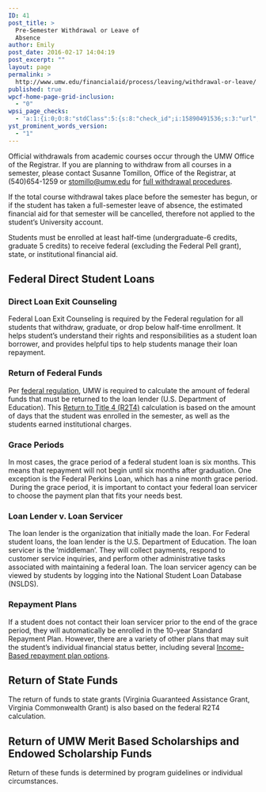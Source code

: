 ```yaml
---
ID: 41
post_title: >
  Pre-Semester Withdrawal or Leave of
  Absence
author: Emily
post_date: 2016-02-17 14:04:19
post_excerpt: ""
layout: page
permalink: >
  http://www.umw.edu/financialaid/process/leaving/withdrawal-or-leave/
published: true
wpcf-home-page-grid-inclusion:
  - "0"
wpsi_page_checks:
  - 'a:1:{i:0;O:8:"stdClass":5:{s:8:"check_id";i:15890491536;s:3:"url";s:68:"http://www.umw.edu/financialaid/process/leaving/withdrawal-or-leave/";s:6:"status";s:8:"checking";s:6:"_links";O:8:"stdClass":1:{s:9:"pagecheck";s:65:"https://api.siteimprove.com/v1/sites/448702/pagecheck/15890491536";}s:4:"time";i:1456938849;}}'
yst_prominent_words_version:
  - "1"
---
```

Official withdrawals from academic courses occur through the UMW Office of the Registrar. If you are planning to withdraw from all courses in a semester, please contact Susanne Tomillon, Office of the Registrar, at (540)654-1259 or stomillo@umw.edu for <a href="http://academics.umw.edu/registrar/ferpa-policies-procedures-services/withdrawal-procedures/">full withdrawal procedures</a>.

If the total course withdrawal takes place before the semester has begun, or if the student has taken a full-semester leave of absence, the estimated financial aid for that semester will be cancelled, therefore not applied to the student’s University account.

Students must be enrolled at least half-time (undergraduate-6 credits, graduate 5 credits) to receive federal (excluding the Federal Pell grant), state, or institutional financial aid.
<h2>Federal Direct Student Loans</h2>
<h3>Direct Loan Exit Counseling</h3>
Federal Loan Exit Counseling is required by the Federal regulation for all students that withdraw, graduate, or drop below half-time enrollment. It helps student’s understand their rights and responsibilities as a student loan borrower, and provides helpful tips to help students manage their loan repayment.
<h3>Return of Federal Funds</h3>
Per <a href="http://www.umw.edu/financialaid/process/leaving/return-of-funds/treatment-of-title-iv-federal-aid-when-a-student-withdraws/">federal regulation</a>, UMW is required to calculate the amount of federal funds that must be returned to the loan lender (U.S. Department of Education). This <a href="http://www.umw.edu/financialaid/process/leaving/return-of-funds/">Return to Title 4 (R2T4)</a> calculation is based on the amount of days that the student was enrolled in the semester, as well as the students earned institutional charges.
<h3>Grace Periods</h3>
In most cases, the grace period of a federal student loan is six months. This means that repayment will not begin until six months after graduation. One exception is the Federal Perkins Loan, which has a nine month grace period.  During the grace period, it is important to contact your federal loan servicer to choose the payment plan that fits your needs best.
<h3>Loan Lender v. Loan Servicer</h3>
The loan lender is the organization that initially made the loan. For Federal student loans, the loan lender is the U.S. Department of Education. The loan servicer is the ‘middleman’. They will collect payments, respond to customer service inquiries, and perform other administrative tasks associated with maintaining a federal loan. The loan servicer agency can be viewed by students by logging into the National Student Loan Database (NSLDS).
<h3>Repayment Plans</h3>
If a student does not contact their loan servicer prior to the end of the grace period, they will automatically be enrolled in the 10-year Standard Repayment Plan. However, there are a variety of other plans that may suit the student’s individual financial status better, including several <a href="https://studentaid.ed.gov/sa/repay-loans/understand/plans">Income-Based repayment plan options</a>.
<h2>Return of State Funds</h2>
The return of funds to state grants (Virginia Guaranteed Assistance Grant, Virginia Commonwealth Grant) is also based on the federal R2T4 calculation.
<h2>Return of UMW Merit Based Scholarships and Endowed Scholarship Funds</h2>
Return of these funds is determined by program guidelines or individual circumstances.